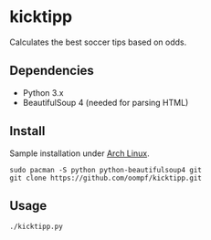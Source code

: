 # kicktipp
Calculates the best soccer tips based on odds.

## Dependencies
* Python 3.x
* BeautifulSoup 4 (needed for parsing HTML)

## Install
Sample installation under [Arch Linux](https://www.archlinux.org/).
```
sudo pacman -S python python-beautifulsoup4 git
git clone https://github.com/oompf/kicktipp.git

```

## Usage
```
./kicktipp.py
```
